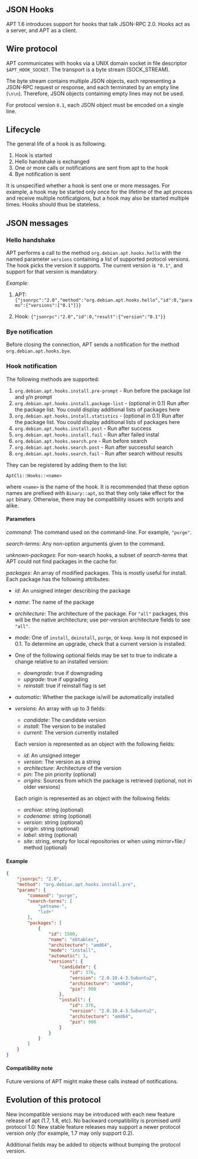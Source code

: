 ## JSON Hooks

APT 1.6 introduces support for hooks that talk JSON-RPC 2.0. Hooks act
as a server, and APT as a client.

## Wire protocol

APT communicates with hooks via a UNIX domain socket in file descriptor
`$APT_HOOK_SOCKET`. The transport is a byte stream (SOCK_STREAM).

The byte stream contains multiple JSON objects, each representing a
JSON-RPC request or response, and each terminated by an empty line
(`\n\n`). Therefore, JSON objects containing empty lines may not be
used.

For protocol version `0.1`, each JSON object must be encoded on a single
line.

## Lifecycle

The general life of a hook is as following.

1. Hook is started
2. Hello handshake is exchanged
3. One or more calls or notifications are sent from apt to the hook
4. Bye notification is sent

It is unspecified whether a hook is sent one or more messages. For
example, a hook may be started only once for the lifetime of the apt
process and receive multiple notificatgions, but a hook may also be
started multiple times. Hooks should thus be stateless.

## JSON messages

### Hello handshake

APT performs a call to the method `org.debian.apt.hooks.hello` with
the named parameter `versions` containing a list of supported protocol
versions. The hook picks the version it supports. The current version
is `"0.1"`, and support for that version is mandatory.

*Example*:

1. APT:
   ```{"jsonrpc":"2.0","method":"org.debian.apt.hooks.hello","id":0,"params":{"versions":["0.1"]}}```


2. Hook:
   ```{"jsonrpc":"2.0","id":0,"result":{"version":"0.1"}}```

### Bye notification

Before closing the connection, APT sends a notification for the
method `org.debian.apt.hooks.bye`.

### Hook notification

The following methods are supported:

1. `org.debian.apt.hooks.install.pre-prompt` - Run before the package list and y/n prompt
1. `org.debian.apt.hooks.install.package-list` - (optional in 0.1) Run after the package list. You could display additional lists of packages here
1. `org.debian.apt.hooks.install.statistics` - (optional in 0.1) Run after the package list. You could display additional lists of packages here
1. `org.debian.apt.hooks.install.post` - Run after success
1. `org.debian.apt.hooks.install.fail` - Run after failed instal
1. `org.debian.apt.hooks.search.pre` - Run before search
1. `org.debian.apt.hooks.search.post` - Run after successful search
1. `org.debian.apt.hooks.search.fail` - Run after search without results

They can be registered by adding them to the list:

```AptCli::Hooks::<name>```

where `<name>` is the name of the hook. It is recommended that these
option names are prefixed with `Binary::apt`, so that they only take
effect for the `apt` binary. Otherwise, there may be compatibility issues
with scripts and alike.

#### Parameters

*command*: The command used on the command-line. For example, `"purge"`.

*search-terms*: Any non-option arguments given to the command.

*unknown-packages*: For non-search hooks, a subset of *search-terms*
that APT could not find packages in the cache for.

*packages*: An array of modified packages. This is mostly useful for
install. Each package has the following attributes:

- *id*: An unsigned integer describing the package
- *name*: The name of the package
- *architecture*: The architecture of the package. For `"all"` packages, this will be the native architecture;
                  use per-version architecture fields to see `"all"`.

- *mode*: One of `install`, `deinstall`, `purge`, or `keep`. `keep`
          is not exposed in 0.1. To determine an upgrade, check
          that a current version is installed.
- One of the following optional fields may be set to true to indicate a change relative to an installed version:
  - *downgrade*: true if downgrading
  - *upgrade*: true if upgrading
  - *reinstall*: true if reinstall flag is set
- *automatic*: Whether the package is/will be automatically installed
- *versions*: An array with up to 3 fields:

  - *candidate*: The candidate version
  - *install*: The version to be installed
  - *current*: The version currently installed

  Each version is represented as an object with the following fields:

  - *id*: An unsigned integer
  - *version*: The version as a string
  - *architecture*: Architecture of the version
  - *pin*: The pin priority (optional)
  - *origins*: Sources from which the package is retrieved (optional, not in older versions)

  Each origin is represented as an object with the following fields:

  - *archive*: string (optional)
  - *codename*: string (optional)
  - *version*: string (optional)
  - *origin*: string (optional)
  - *label*: string (optional)
  - *site*: string, empty for local repositories or when using mirror+file:/ method (optional)

#### Example

```json
{
    "jsonrpc": "2.0",
    "method": "org.debian.apt.hooks.install.pre",
    "params": {
        "command": "purge",
        "search-terms": [
            "petname-",
            "lxd+"
        ],
        "packages": [
            {
                "id": 1500,
                "name": "ebtables",
                "architecture": "amd64",
                "mode": "install",
                "automatic": 1,
                "versions": {
                    "candidate": {
                        "id": 376,
                        "version": "2.0.10.4-3.5ubuntu2",
                        "architecture": "amd64",
                        "pin": 990
                    },
                    "install": {
                        "id": 376,
                        "version": "2.0.10.4-3.5ubuntu2",
                        "architecture": "amd64",
                        "pin": 990
                    }
                }
            }
        ]
    }
}
```

#### Compatibility note
Future versions of APT might make these calls instead of notifications.

## Evolution of this protocol
New incompatible versions may be introduced with each new feature
release of apt (1.7, 1.8, etc). No backward compatibility is promised
until protocol 1.0: New stable feature releases may support a newer
protocol version only (for example, 1.7 may only support 0.2).

Additional fields may be added to objects without bumping the protocol
version.
